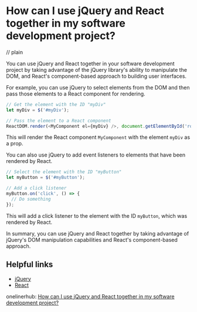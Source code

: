 # How can I use jQuery and React together in my software development project?
// plain

You can use jQuery and React together in your software development project by taking advantage of the jQuery library's ability to manipulate the DOM, and React's component-based approach to building user interfaces.

For example, you can use jQuery to select elements from the DOM and then pass those elements to a React component for rendering.

```javascript
// Get the element with the ID "myDiv"
let myDiv = $('#myDiv');

// Pass the element to a React component
ReactDOM.render(<MyComponent el={myDiv} />, document.getElementById('root'));
```

This will render the React component `MyComponent` with the element `myDiv` as a prop.

You can also use jQuery to add event listeners to elements that have been rendered by React.

```javascript
// Select the element with the ID "myButton"
let myButton = $('#myButton');

// Add a click listener
myButton.on('click', () => {
  // Do something
});
```

This will add a click listener to the element with the ID `myButton`, which was rendered by React.

In summary, you can use jQuery and React together by taking advantage of jQuery's DOM manipulation capabilities and React's component-based approach.

## Helpful links
- [jQuery](https://jquery.com/)
- [React](https://reactjs.org/)

onelinerhub: [How can I use jQuery and React together in my software development project?](https://onelinerhub.com/jquery/how-can-i-use-jquery-and-react-together-in-my-software-development-project)
